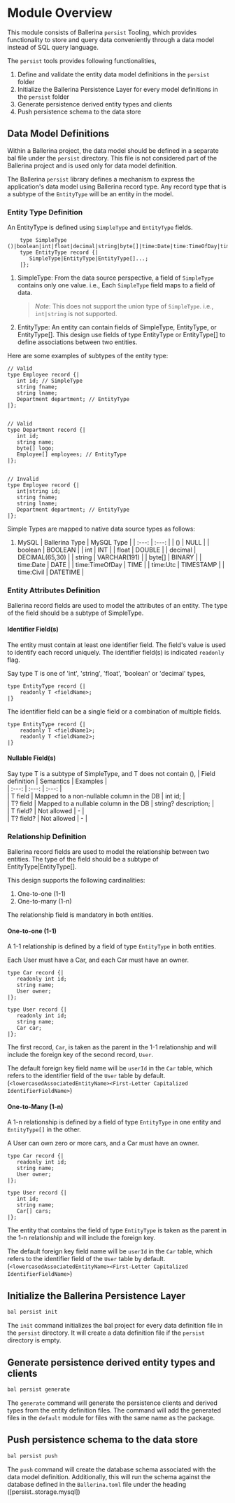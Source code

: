 # Module Overview

This module consists of Ballerina `persist` Tooling, which provides functionality to store and query data conveniently through a data model instead of SQL query language.

The `persist` tools provides following functionalities,
1. Define and validate the entity data model definitions in the `persist` folder
2. Initialize the Ballerina Persistence Layer for every model definitions in the `persist` folder
3. Generate persistence derived entity types and clients 
4. Push persistence schema to the data store

## Data Model Definitions

Within a Ballerina project, the data model should be defined in a separate bal file under the `persist` directory. This file is not considered part of the Ballerina project and is used only for data model definition.

The Ballerina `persist` library defines a mechanism to express the application's data model using Ballerina record type. Any record type that is a subtype of the `EntityType` will be an entity in the model.

### Entity Type Definition

An EntityType is defined using `SimpleType` and `EntityType` fields.

```ballerina
    type SimpleType ()|boolean|int|float|decimal|string|byte[]|time:Date|time:TimeOfDay|time:Utc|time:Civil;
    type EntityType record {|
       SimpleType|EntityType|EntityType[]...;
    |};
```

1. SimpleType:
   From the data source perspective, a field of `SimpleType` contains only one value. i.e., Each `SimpleType` field maps to a field of data.
   > *Note*: This does not support the union type of `SimpleType`. i.e., `int|string` is not supported.

2. EntityType:
   An entity can contain fields of SimpleType, EntityType, or EntityType[]. This design use fields of type EntityType or EntityType[] to define associations between two entities.

Here are some examples of subtypes of the entity type:

```ballerina
// Valid 
type Employee record {|
   int id; // SimpleType
   string fname;
   string lname;
   Department department; // EntityType
|};


// Valid 
type Department record {|
   int id;
   string name;
   byte[] logo;
   Employee[] employees; // EntityType
|};


// Invalid
type Employee record {|
   int|string id; 
   string fname;
   string lname;
   Department department; // EntityType
|};
```
Simple Types are mapped to native data source types as follows:
1. MySQL
   | Ballerina Type | MySQL Type |
   | :---: | :---: |
   | () | NULL |
   | boolean | BOOLEAN |
   | int | INT |
   | float | DOUBLE |
   | decimal | DECIMAL(65,30) |
   | string | VARCHAR(191) |
   | byte[] | BINARY |
   | time:Date | DATE |
   | time:TimeOfDay | TIME |
   | time:Utc | TIMESTAMP |
   | time:Civil | DATETIME |

### Entity Attributes Definition

Ballerina record fields are used to model the attributes of an entity. The type of the field should be a subtype of SimpleType.

#### Identifier Field(s)

The entity must contain at least one identifier field. The field's value is used to identify each record uniquely. The identifier field(s) is indicated `readonly` flag.

Say type T is one of 'int', 'string', 'float', 'boolean' or 'decimal' types,

```ballerina
type EntityType record {|
    readonly T <fieldName>;
|} 
```
The identifier field can be a single field or a combination of multiple fields.

```ballerina
type EntityType record {|
    readonly T <fieldName1>;
    readonly T <fieldName2>;
|} 
```

#### Nullable Field(s)

Say type T is a subtype of SimpleType, and T does not contain (),
| Field definition | Semantics | Examples |  
| :---: | :---: | :---: |  
| T field | Mapped to a non-nullable column in the DB | int id; |  
| T? field | Mapped to a nullable column in the DB | string? description; |  
| T field? | Not allowed | - |  
| T? field? | Not allowed | - |

### Relationship Definition

Ballerina record fields are used to model the relationship between two entities. The type of the field should be a subtype of EntityType|EntityType[].

This design supports the following cardinalities:
1. One-to-one (1-1)
2. One-to-many (1-n)

The relationship field is mandatory in both entities.

#### One-to-one (1-1)

A 1-1 relationship is defined by a field of type `EntityType` in both entities.

Each User must have a Car, and each Car must have an owner.

```ballerina
type Car record {|
   readonly int id;
   string name;
   User owner;
|};

type User record {|
   readonly int id;
   string name;
   Car car;
|};
```

The first record, `Car`, is taken as the parent in the 1-1 relationship and will include the foreign key of the second record, `User`.

The default foreign key field name will be `userId` in the `Car` table, which refers to the identifier field of the `User` table by default. (`<lowercasedAssociatedEntityName><First-Letter Capitalized IdentifierFieldName>`)

#### One-to-Many (1-n)

A 1-n relationship is defined by a field of type `EntityType` in one entity and `EntityType[]` in the other.

A User can own zero or more cars, and a Car must have an owner.

```ballerina
type Car record {|
   readonly int id;
   string name;
   User owner;
|};

type User record {|
   int id;
   string name;
   Car[] cars;
|};
```
The entity that contains the field of type `EntityType` is taken as the parent in the 1-n relationship and will include the foreign key.

The default foreign key field name will be `userId` in the `Car` table, which refers to the identifier field of the `User` table by default. (`<lowercasedAssociatedEntityName><First-Letter Capitalized IdentifierFieldName>`)



## Initialize the Ballerina Persistence Layer

```bash
bal persist init
```

The `init` command initializes the bal project for every data definition file in the `persist` directory. It will create a data definition file if the `persist` directory is empty.

## Generate persistence derived entity types and clients 

```bash
bal persist generate
```

The `generate` command will generate the persistence clients and derived types from the entity definition files. The command will add the generated files in the `default` module for files with the same name as the package.

## Push persistence schema to the data store

```bash
bal persist push
```

The `push` command will create the database schema associated with the data model definition. Additionally, this will run the schema against the database defined in  the `Ballerina.toml` file under the heading ([persist.<definition file name>.storage.mysql])
